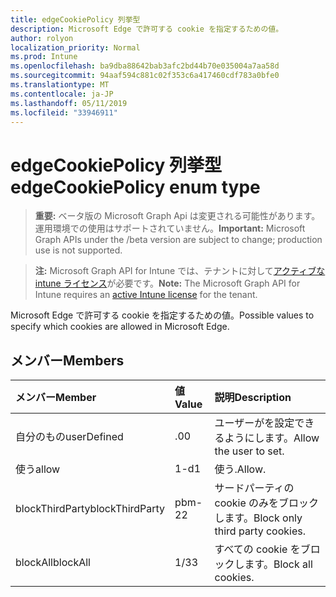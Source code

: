 ```yaml
---
title: edgeCookiePolicy 列挙型
description: Microsoft Edge で許可する cookie を指定するための値。
author: rolyon
localization_priority: Normal
ms.prod: Intune
ms.openlocfilehash: ba9dba88642bab3afc2bd44b70e035004a7aa58d
ms.sourcegitcommit: 94aaf594c881c02f353c6a417460cdf783a0bfe0
ms.translationtype: MT
ms.contentlocale: ja-JP
ms.lasthandoff: 05/11/2019
ms.locfileid: "33946911"
---
```

# <a name="edgecookiepolicy-enum-type"></a><span data-ttu-id="8262b-103">edgeCookiePolicy 列挙型</span><span class="sxs-lookup"><span data-stu-id="8262b-103">edgeCookiePolicy enum type</span></span>

> <span data-ttu-id="8262b-104">**重要:** ベータ版の Microsoft Graph Api は変更される可能性があります。運用環境での使用はサポートされていません。</span><span class="sxs-lookup"><span data-stu-id="8262b-104">**Important:** Microsoft Graph APIs under the /beta version are subject to change; production use is not supported.</span></span>

> <span data-ttu-id="8262b-105">**注:** Microsoft Graph API for Intune では、テナントに対して[アクティブな intune ライセンス](https://go.microsoft.com/fwlink/?linkid=839381)が必要です。</span><span class="sxs-lookup"><span data-stu-id="8262b-105">**Note:** The Microsoft Graph API for Intune requires an [active Intune license](https://go.microsoft.com/fwlink/?linkid=839381) for the tenant.</span></span>

<span data-ttu-id="8262b-106">Microsoft Edge で許可する cookie を指定するための値。</span><span class="sxs-lookup"><span data-stu-id="8262b-106">Possible values to specify which cookies are allowed in Microsoft Edge.</span></span>

## <a name="members"></a><span data-ttu-id="8262b-107">メンバー</span><span class="sxs-lookup"><span data-stu-id="8262b-107">Members</span></span>
|<span data-ttu-id="8262b-108">メンバー</span><span class="sxs-lookup"><span data-stu-id="8262b-108">Member</span></span>|<span data-ttu-id="8262b-109">値</span><span class="sxs-lookup"><span data-stu-id="8262b-109">Value</span></span>|<span data-ttu-id="8262b-110">説明</span><span class="sxs-lookup"><span data-stu-id="8262b-110">Description</span></span>|
|:---|:---|:---|
|<span data-ttu-id="8262b-111">自分のもの</span><span class="sxs-lookup"><span data-stu-id="8262b-111">userDefined</span></span>|<span data-ttu-id="8262b-112">.0</span><span class="sxs-lookup"><span data-stu-id="8262b-112">0</span></span>|<span data-ttu-id="8262b-113">ユーザーがを設定できるようにします。</span><span class="sxs-lookup"><span data-stu-id="8262b-113">Allow the user to set.</span></span>|
|<span data-ttu-id="8262b-114">使う</span><span class="sxs-lookup"><span data-stu-id="8262b-114">allow</span></span>|<span data-ttu-id="8262b-115">1-d</span><span class="sxs-lookup"><span data-stu-id="8262b-115">1</span></span>|<span data-ttu-id="8262b-116">使う.</span><span class="sxs-lookup"><span data-stu-id="8262b-116">Allow.</span></span>|
|<span data-ttu-id="8262b-117">blockThirdParty</span><span class="sxs-lookup"><span data-stu-id="8262b-117">blockThirdParty</span></span>|<span data-ttu-id="8262b-118">pbm-2</span><span class="sxs-lookup"><span data-stu-id="8262b-118">2</span></span>|<span data-ttu-id="8262b-119">サードパーティの cookie のみをブロックします。</span><span class="sxs-lookup"><span data-stu-id="8262b-119">Block only third party cookies.</span></span>|
|<span data-ttu-id="8262b-120">blockAll</span><span class="sxs-lookup"><span data-stu-id="8262b-120">blockAll</span></span>|<span data-ttu-id="8262b-121">1/3</span><span class="sxs-lookup"><span data-stu-id="8262b-121">3</span></span>|<span data-ttu-id="8262b-122">すべての cookie をブロックします。</span><span class="sxs-lookup"><span data-stu-id="8262b-122">Block all cookies.</span></span>|




